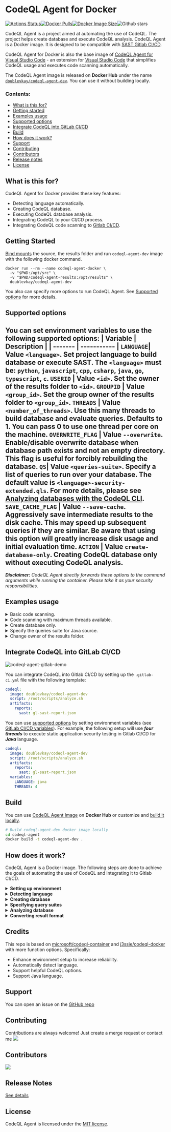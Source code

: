 # CodeQL Agent for Docker
[![Actions Status](https://github.com/docker/compose-cli/workflows/Continuous%20integration/badge.svg)](https://hub.docker.com/repository/docker/doublevkay/codeql-agent-dev)[![Docker Pulls](https://badgen.net/docker/pulls/doublevkay/codeql-agent-dev?icon=docker&label=pulls)](https://hub.docker.com/repository/docker/doublevkay/codeql-agent-dev)[![Docker Image Size](https://badgen.net/docker/size/doublevkay/codeql-agent-dev?icon=docker&label=image%20size)](https://hub.docker.com/repository/docker/doublevkay/codeql-agent-dev)![Github stars](https://badgen.net/github/stars/vovikhangcdv/codeql-agent?icon=github&label=stars)

CodeQL Agent is a project aimed at automating the use of CodeQL. The project helps create database and execute CodeQL analysis. CodeQL Agent is a Docker image. It is designed to be compatible with [SAST Gitlab CI/CD](https://docs.gitlab.com/ee/user/application_security/sast/).

CodeQL Agent for Docker is also the base image of [CodeQL Agent for Visual Studio Code](https://github.com/vovikhangcdv/codeql-agent-extension) - an extension for [Visual Studio Code](https://code.visualstudio.com/) that simplifies CodeQL usage and executes code scanning automatically.

The CodeQL Agent image is released on **Docker Hub** under the name [`doublevkay/codeql-agent-dev`](https://hub.docker.com/repository/docker/doublevkay/codeql-agent-dev). You can use it without building locally.


### Contents:
  - [What is this for?](#what-is-this-for)
  - [Getting started](#getting-started)
  - [Examples usage](#examples-usage)
  - [Supported options](#supported-options)
  - [Integrate CodeQL into GitLab CI/CD](#integrate-codeql-into-gitlab-cicd)
  - [Build](#build)
  - [How does it work?](#how-does-it-work)
  - [Support](#support)
  - [Contributing](#contributing)
  - [Contributors](#contributors)
  - [Release notes](#release-notes)
  - [License](#license)


## What is this for?

CodeQL Agent for Docker provides these key features:
- Detecting language automatically.
- Creating CodeQL database.
- Executing CodeQL database analysis.
- Integrating CodeQL to your CI/CD process.
- Integrating CodeQL code scanning to [Gitlab CI/CD](https://docs.gitlab.com/ee/user/application_security/sast/).


## Getting Started
[Bind mounts](https://docs.docker.com/storage/bind-mounts/) the source, the results folder and run `codeql-agent-dev` image with the following docker command.

```console
docker run --rm --name codeql-agent-docker \
  -v "$PWD:/opt/src" \
  -v "$PWD/codeql-agent-results:/opt/results" \
  doublevkay/codeql-agent-dev
```

You also can specify more options to run CodeQL Agent. See [Supported options](#supported-options) for more details. 


## Supported options
You can set environment variables to use the following supported options:
| Variable  | Description |
| ------- | ----------- |
`LANGUAGE`| Value `<language>`. Set project language to build database or execute SAST. The `<language>` must be: `python`, `javascript`, `cpp`, `csharp`, `java`, `go`, `typescript`, `c`.
`USERID` | Value `<id>`. Set the owner of the results folder to `<id>`.
`GROUPID` | Value `<group_id>`. Set the group owner of the results folder to `<group_id>`.
`THREADS` | Value `<number_of_threads>`. Use this many threads to build database and evaluate queries. Defaults to 1. You can pass 0 to use one thread per core on the machine.
`OVERWRITE_FLAG` | Value `--overwrite`. Enable/disable overwrite database when database path exists and not an empty directory. This flag is useful for forcibly rebuilding the database.
`QS`| Value `<queries-suite>`. Specify a list of queries to run over your database. The default value is `<language>-security-extended.qls`. For more details, please see [Analyzing databases with the CodeQL CLI](https://codeql.github.com/docs/codeql-cli/analyzing-databases-with-the-codeql-cli/#running-codeql-database-analyze).
`SAVE_CACHE_FLAG` | Value `--save-cache`. Aggressively save intermediate results to the disk cache. This may speed up subsequent queries if they are similar. Be aware that using this option will greatly increase disk usage and initial evaluation time. 
`ACTION` | Value `create-database-only`. Creating CodeQL database only without executing CodeQL analysis.
-----

***Disclaimer:** CodeQL Agent directly forwards these options to the command arguments while running the container. Please take it as your security responsibilities.*


## Examples usage

<details>
    <summary>Basic code scanning.</summary>

```bash
docker run --rm --name codeql-agent-docker \
  -v "$PWD:/opt/src" \
  -v "$PWD/codeql-agent-results:/opt/results" \
  doublevkay/codeql-agent-dev
```
</details>

<details>
    <summary>Code scanning with maximum threads available.</summary>

```bash
docker run --rm --name codeql-agent-docker \
  -v "$PWD:/opt/src" \
  -v "$PWD/codeql-agent-results:/opt/results" \
  doublevkay/codeql-agent-dev
  -e "THREADS=0"
```
  </details>

<details>
    <summary>Create database only.</summary>

```bash
docker run --rm --name codeql-agent-docker \
  -v "$PWD:/opt/src" \
  -v "$PWD/codeql-agent-results:/opt/results" \
  doublevkay/codeql-agent-dev
  -e "ACTION=create-database-only"
```
  </details>

<details>
    <summary>Specify the queries suite for Java source.</summary>

```bash
docker run --rm --name codeql-agent-docker \
  -v "$PWD:/opt/src" \
  -v "$PWD/codeql-agent-results:/opt/results" \
  doublevkay/codeql-agent-dev
  -e "LANGUAGE=java"
  -e "QS=java-security-and-quality.qls"
```
</details>

<details>
    <summary>Change owner of the results folder.</summary>
    Because CodeQL Agent runs the script as root in Docker containers. So maybe you need to change the results folder owner to your own.

```bash
docker run --rm --name codeql-agent-docker \
  -v "$PWD:/opt/src" \
  -v "$PWD/codeql-agent-results:/opt/results" \
  -e "USERID=$(id -u ${USER})" -e "GROUPID=$(id -g ${USER}) \
  doublevkay/codeql-agent-dev
```
</details>


## Integrate CodeQL into GitLab CI/CD

![codeql-agent-gitlab-demo](media/codeql-agent-gitlab-demo.gif)

You can integrate CodeQL into Gitlab CI/CD by setting up the `.gitlab-ci.yml` file with the following template:

```yaml
codeql:
  image: doublevkay/codeql-agent-dev
  script: /root/scripts/analyze.sh
  artifacts:
    reports:
      sast: gl-sast-report.json
```

You can use [supported options](#supported-options) by setting environment variables (see [GitLab CI/CD variables](https://docs.gitlab.com/ee/ci/variables/)). For example, the following setup will use ***four threads*** to execute static application security testing in Gitlab CI/CD for ***Java*** language.

```yaml
codeql:
  image: doublevkay/codeql-agent-dev
  script: /root/scripts/analyze.sh
  artifacts:
    reports:
      sast: gl-sast-report.json
  variables:
    LANGUAGE: java
    THREADS: 4
```

## Build
You can use [CodeQL Agent Image](https://hub.docker.com/repository/docker/doublevkay/codeql-agent-dev) on **Docker Hub** or customize and [build it locally](#build-locally).
```bash
# Build codeql-agent-dev docker image locally 
cd codeql-agent
docker build -t codeql-agent-dev .
```


## How does it work?
CodeQL Agent is a Docker image. The following steps are done to achieve the goals of automating the use of CodeQL and integrating it to Gitlab CI/CD. 

<details><summary><b>Setting up environment</b></summary>

>In this step, the image prepares the environment for executing CodeQL. It includes: using Ubuntu base image; downloading and installing [CodeQL Bundle](https://github.com/github/codeql-action/releases) (which contains the CodeQL CLI and the precompiled library queries to reduce the CodeQL execution time); installing necessary softwares such as `java`, `maven`, `nodejs`, `typescript`,... to create a CodeQL database successfully.

</details>

<details> <summary><b> Detecting language</b></summary>

>CodeQL Agent uses [github/linguist](https://github.com/github/linguist) to detect the source code language.

</details>

<details> <summary><b> Creating database </b></summary>

> CodeQL Agent runs the CodeQL create database command.
  ```bash
  codeql database create --threads=$THREADS --language=$LANGUAGE $COMMAND $DB -s $SRC $OVERWRITE_FLAG
  ```

</details>

<details> <summary><b> Specifying  query suites </b></summary>

> Analyzing databases requires specifying a query suite. According to the goals of application static application security testing (SAST) goals, CodeQL Agent uses `<language>-security-extended.qls` as the default query suite.

</details>

<details> <summary><b> Analyzing database </b></summary>

> CodeQL Agent runs the CodeQL database analysis command.
```bash
codeql database analyze --format=$FORMAT --threads=$THREADS $SAVE_CACHE_FLAG --output=$OUTPUT/issues.$FORMAT $DB $QS
``` 

</details>

<details> <summary><b> Converting result format </b></summary>

>[Gitlab CI/CD](https://docs.gitlab.com/ee/ci/) does not support the SARIF format. Therefore, CodeQL Agent will convert the CodeQL result from [SARIF format](http://docs.oasis-open.org/sarif/sarif/v2.0/csprd01/sarif-v2.0-csprd01.html) to [Security Report Schemas](https://gitlab.com/gitlab-org/security-products/security-report-schemas) (provided by Gitlab). This step is done by mapping the fields of two formats. The details of implementation are in the [sarif2sast](https://github.com/vovikhangcdv/codeql-agent/blob/main/scripts/sarif2sast.py) script. You can use this script independently as a workaround  to solve the [Gitlab Issue 118496](https://gitlab.com/gitlab-org/gitlab/-/issues/118496).

</details>

## Credits
This repo is based on [microsoft/codeql-container](https://github.com/microsoft/codeql-container) and [j3ssie/codeql-docker](https://github.com/j3ssie/codeql-docker) with more function options. Specifically:
- Enhance environment setup to increase reliability.
- Automatically detect language.
- Support helpful CodeQL options.
- Support Java language. 

## Support

You can open an issue on the [GitHub repo](https://github.com/vovikhangcdv/codeql-agent/issues)

## Contributing

Contributions are always welcome! Just create a merge request or contact me  <a href="https://twitter.com/doublevkay">
    <img src="https://img.shields.io/twitter/url?style=for-the-badge&label=%40doublevkay&logo=twitter&logoColor=00AEFF&labelColor=black&color=7fff00&url=https%3A%2F%2Ftwitter.com%2Fdoublevkay">  </a>

## Contributors
<a href="https://github.com/vovikhangcdv/codeql-agent-extension/graphs/contributors">
  <img src="https://contrib.rocks/image?repo=vovikhangcdv/codeql-agent" />
</a>

## Release Notes

[See details](https://github.com/vovikhangcdv/codeql-agent/releases)

## License

CodeQL Agent is licensed under the [MIT license](https://github.com/vovikhangcdv/codeql-agent-extension/blob/main/LICENSE).
